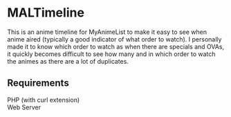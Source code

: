 # MALTimeline
This is an anime timeline for MyAnimeList to make it easy to see when anime aired (typically a good indicator of what order to watch). I personally made it to know which order to watch as when there are specials and OVAs, it quickly becomes difficult to see how many and in which order to watch the animes as there are a lot of duplicates.

## Requirements
PHP (with curl extension)  
Web Server
